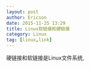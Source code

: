```yaml
---
layout: post
author: Ericson
date: 2015-11-25 13:29
title: Linux软链接和硬链接
category: Linux
tag: [linux,link]
---
```


硬链接和软链接是Linux文件系统,